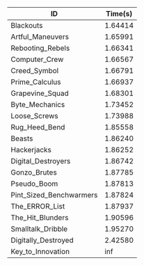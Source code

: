|ID|Time(s)|
|-|-|
|Blackouts|1.64414|
|Artful_Maneuvers|1.65991|
|Rebooting_Rebels|1.66341|
|Computer_Crew|1.66567|
|Creed_Symbol|1.66791|
|Prime_Calculus|1.66937|
|Grapevine_Squad|1.68301|
|Byte_Mechanics|1.73452|
|Loose_Screws|1.73988|
|Rug_Heed_Bend|1.85558|
|Beasts|1.86240|
|Hackerjacks|1.86252|
|Digital_Destroyers|1.86742|
|Gonzo_Brutes|1.87785|
|Pseudo_Boom|1.87813|
|Pint_Sized_Benchwarmers|1.87824|
|The_ERROR_List|1.87937|
|The_Hit_Blunders|1.90596|
|Smalltalk_Dribble|1.95270|
|Digitally_Destroyed|2.42580|
|Key_to_Innovation|inf|
